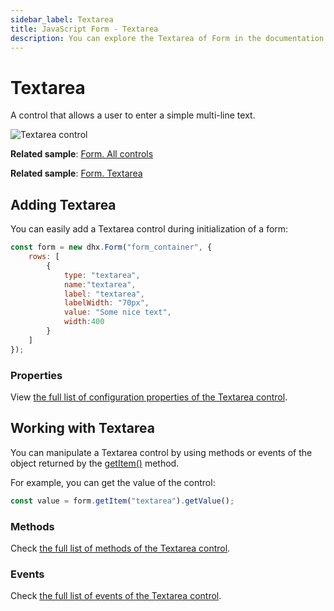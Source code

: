 ```yaml
---
sidebar_label: Textarea
title: JavaScript Form - Textarea 
description: You can explore the Textarea of Form in the documentation of the DHTMLX JavaScript UI library. Browse developer guides and API reference, try out code examples and live demos, and download a free 30-day evaluation version of DHTMLX Suite.
---
```


# Textarea

A control that allows a user to enter a simple multi-line text.

![Textarea control](../assets/form/form_textarea.png)

**Related sample**: [Form. All controls](https://snippet.dhtmlx.com/ikyyekxq)

**Related sample**: [Form. Textarea](https://snippet.dhtmlx.com/mt93jzrk)

## Adding Textarea

You can easily add a Textarea control during initialization of a form:

~~~js
const form = new dhx.Form("form_container", {
    rows: [
		{
			type: "textarea",
            name:"textarea",
            label: "textarea",
            labelWidth: "70px",
            value: "Some nice text",
            width:400
		}
    ]
});
~~~

### Properties

View [the full list of configuration properties of the Textarea control](form/api/textarea/api_textarea_properties.md).

## Working with Textarea

You can manipulate a Textarea control by using methods or events of the object returned by the [getItem()](form/api/form_getitem_method.md) method.

For example, you can get the value of the control:

~~~js
const value = form.getItem("textarea").getValue();
~~~

### Methods

Check [the full list of methods of the Textarea control](form/api/api_overview.md#textarea-methods).

### Events

Check [the full list of events of the Textarea control](form/api/api_overview.md#textarea-events).
